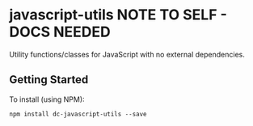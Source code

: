 # javascript-utils NOTE TO SELF - DOCS NEEDED 

Utility functions/classes for JavaScript with no external dependencies.

## Getting Started

To install (using NPM): 

``` npm
npm install dc-javascript-utils --save
```
